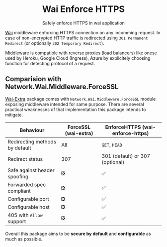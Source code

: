 <div align="center">
    <h1>Wai Enforce HTTPS</h1>
    <p>Safely enforce HTTPS in wai application</p>
</div>

[Wai](https://hackage.haskell.org/package/wai) middleware enforcing HTTPS connection on any incomming request.
In case of non-encrypted HTTP traffic is redirected using `301 Permanent Redirect`
(or optionally `302 Temporary Redirect`).

Middleware is compatible with reverse proxies (load balancers) like onese
used by Heroku, Google Cloud (Ingress), Azure by explicitely choosing function for detecting
protocol of a request.

## Comparision with Network.Wai.Middleware.ForceSSL

[Wai-Extra](https://hackage.haskell.org/package/wai-extra-3.0.24.3/docs/Network-Wai-Middleware-ForceSSL.html)
package comes with `Network.Wai.Middleware.ForceSSL` module exposing middleware intended for same purpose.
There are several practical weaknesses of that implementation this package intends to mitigate.

| Behaviour                      | ForceSSL (wai-extra) | EnforceHTTPS (wai-enforce-https) |
|--------------------------------|----------------------|----------------------------------|
| Redirecting methods by default | All                  | `GET`, `HEAD`                    |
| Redirect status                | 307                  | 301 (default) or 307 (optional)  |
| Safe against header spoofing   | ❎                   | ✅                               |
| Forwarded spec compliant       | ❎                   | ✅                               |
| Configurable port              | ❎                   | ✅                               |
| Configurable host              | ❎                   | ✅                               |
| 405 with `Allow` support       | ❎                   | ✅                               |

Overall this package aims to be **secure by default** and **configurable** as much as possible.

